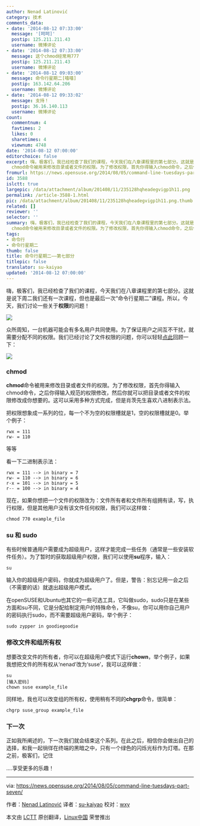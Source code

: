```yaml
---
author: Nenad Latinović
category: 技术
comments_data:
- date: '2014-08-12 07:33:00'
  message: '[呵呵]'
  postip: 125.211.211.43
  username: 微博评论
- date: '2014-08-12 07:33:00'
  message: 这个chmod经常用777
  postip: 125.211.211.43
  username: 微博评论
- date: '2014-08-12 09:03:00'
  message: 命令行星期二[嘻嘻]
  postip: 163.142.64.206
  username: 微博评论
- date: '2014-08-12 09:33:02'
  message: 支持！
  postip: 36.16.140.113
  username: 微博评论
count:
  commentnum: 4
  favtimes: 2
  likes: 0
  sharetimes: 4
  viewnum: 4748
date: '2014-08-12 07:00:00'
editorchoice: false
excerpt: 嗨，极客们，我已经检查了我们的课程，今天我们在八章课程里的第七部分。这就是说下周二我们还有一次课程，但也是最后一次命令行星期二课程。所以，今天，我们讨论一些关于权限的问题！  众所周知，一台机器可能会有多名用户共同使用。为了保证用户之间互不干扰，就需要分配不同的权限。我们已经讨论了文件权限的问题，你可以轻轻点此回顾一下：  chmod
  chmod命令被用来修改目录或者文件的权限。为了修改权限，首先你得输入chmod命令，之后你得输入规范的权限修改，然后你就可以把目录或者文件的权限修改成你想要的。这可以采用多种方式完
fromurl: https://news.opensuse.org/2014/08/05/command-line-tuesdays-part-seven/
id: 3588
islctt: true
largepic: /data/attachment/album/201408/11/235128hqheadegvigp1h11.png
permalink: /article-3588-1.html
pic: /data/attachment/album/201408/11/235128hqheadegvigp1h11.png.thumb.jpg
related: []
reviewer: ''
selector: ''
summary: 嗨，极客们，我已经检查了我们的课程，今天我们在八章课程里的第七部分。这就是说下周二我们还有一次课程，但也是最后一次命令行星期二课程。所以，今天，我们讨论一些关于权限的问题！  众所周知，一台机器可能会有多名用户共同使用。为了保证用户之间互不干扰，就需要分配不同的权限。我们已经讨论了文件权限的问题，你可以轻轻点此回顾一下：  chmod
  chmod命令被用来修改目录或者文件的权限。为了修改权限，首先你得输入chmod命令，之后你得输入规范的权限修改，然后你就可以把目录或者文件的权限修改成你想要的。这可以采用多种方式完
tags:
- 命令行
- 命令行星期二
thumb: false
title: 命令行星期二——第七部分
titlepic: false
translator: su-kaiyao
updated: '2014-08-12 07:00:00'
---
```


嗨，极客们，我已经检查了我们的课程，今天我们在八章课程里的第七部分。这就是说下周二我们还有一次课程，但也是最后一次“命令行星期二”课程。所以，今天，我们讨论一些关于**权限**的问题！


![](/data/attachment/album/201408/11/235128hqheadegvigp1h11.png)


众所周知，一台机器可能会有多名用户共同使用。为了保证用户之间互不干扰，就需要分配不同的权限。我们已经讨论了文件权限的问题，你可以轻轻[点此](1)回顾一下：


![](/data/attachment/album/201408/11/235130y4t71nm7nm1o48pm.png)


### chmod


**chmod**命令被用来修改目录或者文件的权限。为了修改权限，首先你得输入chmod命令，之后你得输入规范的权限修改，然后你就可以把目录或者文件的权限修改成你想要的。这可以采用多种方式完成，但是肖茨先生喜欢八进制表示法。


把权限想象成一系列的位，每一个不为空的权限槽就是1，空的权限槽就是0。举个例子：



```
rwx = 111
rw- = 110

```

等等


看一下二进制表示法：



```
rwx = 111 --> in binary = 7
rw- = 110 --> in binary = 6
r-x = 101 --> in binary = 5
r-- = 100 --> in binary = 4

```

现在，如果你想把一个文件的权限改为：文件所有者和文件所有组拥有读，写，执行权限，但是其他用户没有该文件任何权限，我们可以这样做：



```
chmod 770 example_file

```

### su 和 sudo


有些时候普通用户需要成为超级用户，这样才能完成一些任务（通常是一些安装软件任务）。为了暂时的获取超级用户权限，我们可以使用**su**程序，输入：



```
su

```

输入你的超级用户密码，你就成为超级用户了。但是，警告：别忘记用一会之后（不需要的话）就退出超级用户模式。


在openSUSE和Ubuntu也其它的一些可选工具，它叫做sudo，sudo只是在某些方面和su不同，它是分配给制定用户的特殊命令，不像su，你可以用你自己用户的密码执行sudo，而不需要超级用户密码，举个例子：



```
sudo zypper in goodiegoodie

```

### 修改文件和组所有权


想要改变文件的所有者，你可以在超级用户模式下运行**chown**，举个例子，如果我想把文件的所有权从‘nenad’改为‘suse’，我可以这样做：



```
su
[输入密码]
chown suse example_file

```

同样地，我也可以改变组的所有权，使用稍有不同的**chgrp**命令，很简单：



```
chgrp suse_group example_file

```

### 下一次


正如我所阐述的，下一次我们就会结束这个系列。在此之后，相信你会做出自己的选择，和我一起徜徉在终端的黑暗之中，只有一个绿色的闪烁光标作为灯塔。在那之前，极客们，记住


....享受更多的乐趣！




---


via: <https://news.opensuse.org/2014/08/05/command-line-tuesdays-part-seven/>


作者：[Nenad Latinović](https://news.opensuse.org/author/holden87/) 译者：[su-kaiyao](https://github.com/su-kaiyao) 校对：[wxy](https://github.com/wxy)


本文由 [LCTT](https://github.com/LCTT/TranslateProject) 原创翻译，[Linux中国](http://linux.cn/) 荣誉推出